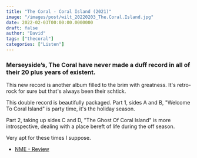 ```yaml
---
title: "The Coral - Coral Island (2021)"
image: "/images/post/wilt_20220203_The.Coral.Island.jpg"
date: 2022-02-03T00:00:00.0000000
draft: false
author: "David"
tags: ["thecoral"]
categories: ["Listen"]
---
```

### Merseyside’s, The Coral have never made a duff record in all of their 20 plus years of existent.

 This new record is another album filled to the brim with greatness. It's retro-rock for sure but that's always been their schtick.

 This double record is beautifully packaged. Part 1, sides A and B, "Welcome To Coral Island" is party time, it's the holiday season.

 Part 2, taking up sides C and D, "The Ghost Of Coral Island" is more introspective, dealing with a place bereft of life during the off season.

 Very apt for these times I suppose.

-  [NME - Review](https://www.nme.com/reviews/album/the-coral-coral-island-review-a-romantic-and-reflective-seaside-waltz-2927894)